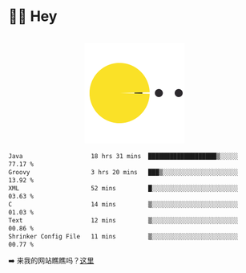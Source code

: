 
# 👋🏻 Hey
<div align="center">
	<br>
	<img src="https://raw.githubusercontent.com/Aniket965/Aniket965/master/pacman.svg?sanitize=true" width="200" height="200">
	<br>
</div>

<!--START_SECTION:waka-->

```text
Java                   18 hrs 31 mins  ███████████████████▒░░░░░   77.17 %
Groovy                 3 hrs 20 mins   ███▒░░░░░░░░░░░░░░░░░░░░░   13.92 %
XML                    52 mins         █░░░░░░░░░░░░░░░░░░░░░░░░   03.63 %
C                      14 mins         ▒░░░░░░░░░░░░░░░░░░░░░░░░   01.03 %
Text                   12 mins         ▒░░░░░░░░░░░░░░░░░░░░░░░░   00.86 %
Shrinker Config File   11 mins         ▒░░░░░░░░░░░░░░░░░░░░░░░░   00.77 %
```

<!--END_SECTION:waka-->

 ➡️  来我的网站瞧瞧吗？[这里](https://www.shaolongfei.com)
